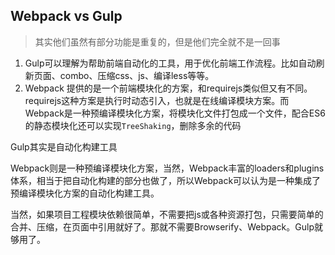 ## Webpack vs Gulp

> 其实他们虽然有部分功能是重复的，但是他们完全就不是一回事

1. Gulp可以理解为帮助前端自动化的工具，用于优化前端工作流程。比如自动刷新页面、combo、压缩css、js、编译less等等。
2. Webpack 提供的是一个前端模块化的方案，和requirejs类似但又有不同。requirejs这种方案是执行时动态引入，也就是在线编译模块方案。而Webpack是一种预编译模块化方案，将模块化文件打包成一个文件，配合ES6的静态模块化还可以实现`TreeShaking`，删除多余的代码



Gulp其实是自动化构建工具

Webpack则是一种预编译模块化方案，当然，Webpack丰富的loaders和plugins体系，相当于把自动化构建的部分也做了，所以Webpack可以认为是一种集成了预编译模块化方案的自动化构建工具。



当然，如果项目工程模块依赖很简单，不需要把js或各种资源打包，只需要简单的合并、压缩，在页面中引用就好了。那就不需要Browserify、Webpack。Gulp就够用了。